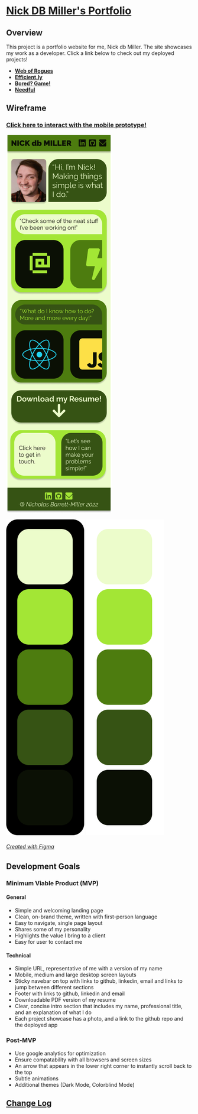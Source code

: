 # [**Nick DB Miller's Portfolio**](https://www.nickdbmiller.com)

## Overview
This project is a portfolio website for me, Nick db Miller. The site showcases my work as a developer. Click a link below to check out my deployed projects!

- [**Web of Rogues**](https://nickdbmiller.github.io/Web-of-Rogues-Game/)
- [**Efficient.ly**](https://builtefficiently.netlify.app/)
- [**Bored? Game!**](https://competent-noyce-c7b535.netlify.app/)
- [**Needful**](https://needfulshop.netlify.app/)

## Wireframe

### [Click here to interact with the mobile prototype!](https://www.figma.com/proto/NWPLo7KdAZocxH2CTsAqlz/Portfolio-Site?node-id=2%3A3&scaling=scale-down&page-id=0%3A1)

![Landing Page Wireframe for Mobile Portfolio Site](./.github/img/Landing_Page.png)

![Color Pallet on Dark Background](./.github/img/Pallet_DARK.png)
![Color Pallet on Light Background](./.github/img/Pallet_LIGHT.png)

###### [Created with Figma](https://figma.com/) 

## Development Goals

### Minimum Viable Product (MVP)

#### General
- Simple and welcoming landing page
- Clean, on-brand theme, written with first-person language
- Easy to navigate, single page layout
- Shares some of my personality
- Highlights the value I bring to a client
- Easy for user to contact me

#### Technical
- Simple URL, representative of me with a version of my name
- Mobile, medium and large desktop screen layouts
- Sticky navebar on top with links to github, linkedin, email and links to jump between different sections
- Footer with links to github, linkedin and email
- Downloadable PDF version of my resume
- Clear, concise intro section that includes my name, professional title, and an explanation of what I do 
- Each project showcase has a photo, and a link to the github repo and the deployed app

### Post-MVP
- Use google analytics for optimization
- Ensure compatability with all browsers and screen sizes
- An arrow that appears in the lower right corner to instantly scroll back to the top
- Subtle animations
- Additional themes (Dark Mode, Colorblind Mode)

## [Change Log](https://github.com/nickdbmiller/nickdbmiller_portfolio/commits/main)
